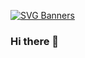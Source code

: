 [![SVG Banners](https://svg-banners.vercel.app/api?type=textBox&text1=UJWAL%20YADAV%20&width=1200&height=300)](https://ujwal-yadav.github.io/personalwebsite/)
### Hi there 👋
